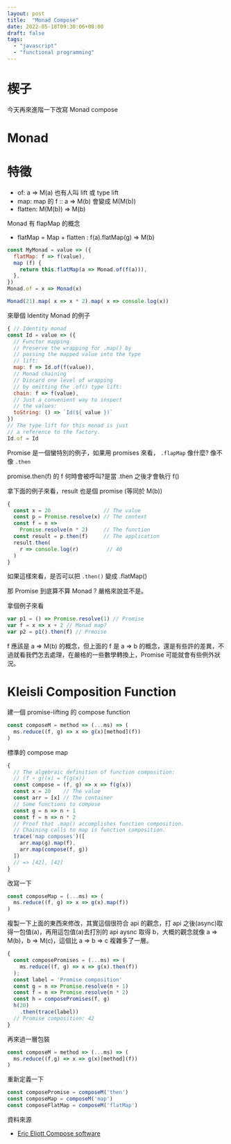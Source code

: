 ```yaml
---
layout: post
title:  "Monad Compose"
date: 2022-05-18T09:30:06+08:00
draft: false
tags: 
  - "javascript"
  - "functional programming"
---
```

# 楔子
今天再來進階一下改寫 Monad compose

# Monad

# 特徵
- of:  a => M(a) 也有人叫 lift 或 type lift
- map: map 的 f :: a => M(b) 會變成 M(M(b))
- flatten: M(M(b)) => M(b)

Monad 有 flapMap 的概念
- flatMap = Map + flatten : f(a).flatMap(g) => M(b)

```javascript
const MyMonad = value => ({
  flatMap: f => f(value),
  map (f) {
    return this.flatMap(a => Monad.of(f(a))),
  },
})
Monad.of = x => Monad(x)

Monad(21).map( x => x * 2).map( x => console.log(x))
```

來舉個 Identity Monad 的例子

```javascript
{ // Identity monad
const Id = value => ({
  // Functor mapping
  // Preserve the wrapping for .map() by 
  // passing the mapped value into the type
  // lift:
  map: f => Id.of(f(value)),
  // Monad chaining
  // Discard one level of wrapping
  // by omitting the .of() type lift:
  chain: f => f(value),
  // Just a convenient way to inspect
  // the values:
  toString: () => `Id(${ value })`
})
// The type lift for this monad is just
// a reference to the factory.
Id.of = Id
```

Promise 是一個蠻特別的例子，如果用 promises 來看， `.flapMap` 像什麼? 像不像 `.then`

promise.then(f) 的 f 何時會被呼叫?是當 .then 之後才會執行 f()

拿下面的例子來看，result 也是個 promise (等同於 M(b))

```javascript
{
  const x = 20                 // The value
  const p = Promise.resolve(x) // The context
  const f = n => 
    Promise.resolve(n * 2)     // The function
  const result = p.then(f)     // The application
  result.then(
    r => console.log(r)         // 40
  )
}
```

如果這樣來看，是否可以把 `.then()` 變成 .flatMap()

那 Promise 到底算不算 Monad ? 嚴格來說並不是。

拿個例子來看

```javascript
var p1 = () => Promise.resolve(1) // Promise
var f = x => x + 2 // Monad map?
var p2 = p1().then(f) // Prmoise
```

f 應該是 a => M(b) 的概念，但上面的 f 是 a => b 的概念，還是有些許的差異，不過就看我們怎去處理，在嚴格的一些數學轉換上，Promise 可能就會有些例外狀況。

# Kleisli Composition Function
建一個 promise-lifting 的 compose function

```javascript
const composeM = method => (...ms) => (
  ms.reduce((f, g) => x => g(x)[method](f))
)
```

標準的 compose map

```javascript
{
  // The algebraic definition of function composition:
  // (f ∘ g)(x) = f(g(x))
  const compose = (f, g) => x => f(g(x))
  const x = 20    // The value
  const arr = [x] // The container
  // Some functions to compose
  const g = n => n + 1
  const f = n => n * 2
  // Proof that .map() accomplishes function composition.
  // Chaining calls to map is function composition.
  trace('map composes')([
    arr.map(g).map(f),
    arr.map(compose(f, g))
  ])
  // => [42], [42]
}
```

改寫一下

```javascript
const composeMap = (...ms) => (
  ms.reduce((f, g) => x => g(x).map(f))
)
```

複製一下上面的東西來修改，其實這個很符合 api 的觀念，打 api 之後(async)取得一包值(a)，再用這包值(a)去打別的 api aysnc 取得 b，大概的觀念就像 a => M(b)，b => M(c)，這個比 a => b => c 複雜多了一層。

```javascript
{
  const composePromises = (...ms) => (
    ms.reduce((f, g) => x => g(x).then(f))
  );
  const label = 'Promise composition'
  const g = n => Promise.resolve(n + 1)
  const f = n => Promise.resolve(n * 2)
  const h = composePromises(f, g)
  h(20)
    .then(trace(label))
  // Promise composition: 42
}
```

再來過一層包裝

```javascript
const composeM = method => (...ms) => (
  ms.reduce((f,g) => x => g(x)[method](f))
)
```

重新定義一下

```javascript
const composePromise = composeM('then')
const composeMap = composeM('map')
const composeFlatMap = composeM('flatMap')
```


資料來源
- [Eric Eliott Compose software](https://medium.com/javascript-scene/javascript-monads-made-simple-7856be57bfe8)
